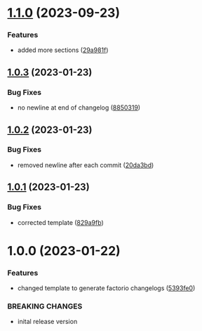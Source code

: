 # [1.1.0](https://github.com/fgardt/conventional-changelog-conventionalcommits-factorio/compare/v1.0.3...v1.1.0) (2023-09-23)


### Features

* added more sections ([29a981f](https://github.com/fgardt/conventional-changelog-conventionalcommits-factorio/commit/29a981f29345ef105ac91acdfe289c8860568c75))

## [1.0.3](https://github.com/fgardt/conventional-changelog-conventionalcommits-factorio/compare/v1.0.2...v1.0.3) (2023-01-23)


### Bug Fixes

* no newline at end of changelog ([8850319](https://github.com/fgardt/conventional-changelog-conventionalcommits-factorio/commit/8850319378ba0c4cdc61d9daad0e242986af96b5))

## [1.0.2](https://github.com/fgardt/conventional-changelog-conventionalcommits-factorio/compare/v1.0.1...v1.0.2) (2023-01-23)


### Bug Fixes

* removed newline after each commit ([20da3bd](https://github.com/fgardt/conventional-changelog-conventionalcommits-factorio/commit/20da3bdc484cbfb37c4c6b37c66b502425482ed0))

## [1.0.1](https://github.com/fgardt/conventional-changelog-conventionalcommits-factorio/compare/v1.0.0...v1.0.1) (2023-01-23)


### Bug Fixes

* corrected template ([829a9fb](https://github.com/fgardt/conventional-changelog-conventionalcommits-factorio/commit/829a9fbc7daddcfaf9f6d1dce66c8c5e44ab0c7e))

# 1.0.0 (2023-01-22)


### Features

* changed template to generate factorio changelogs ([5393fe0](https://github.com/fgardt/conventional-changelog-conventionalcommits-factorio/commit/5393fe0163fa8feef6d85bdda1175bc439a700af))


### BREAKING CHANGES

* inital release version
